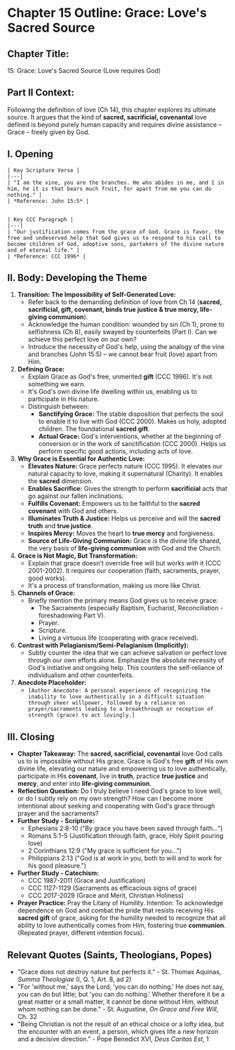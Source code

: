 # Chapter 15 Outline: Grace: Love's Sacred Source

## Chapter Title:
15: Grace: Love's Sacred Source (Love requires God)

## Part II Context:
Following the definition of love (Ch 14), this chapter explores its ultimate source. It argues that the kind of **sacred, sacrificial, covenantal** love defined is beyond purely human capacity and requires divine assistance – Grace – freely given by God.

## I. Opening


    | Key Scripture Verse |
    |---|
    | "I am the vine, you are the branches. He who abides in me, and I in him, he it is that bears much fruit, for apart from me you can do nothing." |
    | *Reference: John 15:5* |


    | Key CCC Paragraph |
    |---|
    | "Our justification comes from the grace of God. Grace is favor, the free and undeserved help that God gives us to respond to his call to become children of God, adoptive sons, partakers of the divine nature and of eternal life." |
    | *Reference: CCC 1996* |

## II. Body: Developing the Theme

1.  **Transition: The Impossibility of Self-Generated Love:**
    *   Refer back to the demanding definition of love from Ch 14 (**sacred, sacrificial, gift, covenant, binds true justice & true mercy, life-giving communion**).
    *   Acknowledge the human condition: wounded by sin (Ch 1), prone to selfishness (Ch 8), easily swayed by counterfeits (Part I). Can we achieve this perfect love on our own?
    *   Introduce the necessity of God's help, using the analogy of the vine and branches (John 15:5) – we cannot bear fruit (love) apart from Him.
2.  **Defining Grace:**
    *   Explain Grace as God's free, unmerited **gift** (CCC 1996). It's not something we earn.
    *   It's God's own divine life dwelling within us, enabling us to participate in His nature.
    *   Distinguish between:
        *   **Sanctifying Grace:** The stable disposition that perfects the soul to enable it to live with God (CCC 2000). Makes us holy, adopted children. The foundational **sacred gift**.
        *   **Actual Grace:** God's interventions, whether at the beginning of conversion or in the work of sanctification (CCC 2000). Helps us perform specific good actions, including acts of love.
3.  **Why Grace is Essential for Authentic Love:**
    *   **Elevates Nature:** Grace perfects nature (CCC 1995). It elevates our natural capacity to love, making it supernatural (Charity). It enables the **sacred** dimension.
    *   **Enables Sacrifice:** Gives the strength to perform **sacrificial** acts that go against our fallen inclinations.
    *   **Fulfills Covenant:** Empowers us to be faithful to the **sacred covenant** with God and others.
    *   **Illuminates Truth & Justice:** Helps us perceive and will the **sacred truth** and **true justice**.
    *   **Inspires Mercy:** Moves the heart to **true mercy** and forgiveness.
    *   **Source of Life-Giving Communion:** Grace *is* the divine life shared, the very basis of **life-giving communion** with God and the Church.
4.  **Grace is Not Magic, But Transformation:**
    *   Explain that grace doesn't override free will but works *with* it (CCC 2001-2002). It requires our cooperation (faith, sacraments, prayer, good works).
    *   It's a process of transformation, making us more like Christ.
5.  **Channels of Grace:**
    *   Briefly mention the primary means God gives us to receive grace:
        *   The Sacraments (especially Baptism, Eucharist, Reconciliation - foreshadowing Part V).
        *   Prayer.
        *   Scripture.
        *   Living a virtuous life (cooperating with grace received).
6.  **Contrast with Pelagianism/Semi-Pelagianism (Implicitly):**
    *   Subtly counter the idea that we can achieve salvation or perfect love through our own efforts alone. Emphasize the absolute necessity of God's initiative and ongoing help. This counters the self-reliance of individualism and other counterfeits.
7.  **Anecdote Placeholder:**
    *   `[Author Anecdote: A personal experience of recognizing the inability to love authentically in a difficult situation through sheer willpower, followed by a reliance on prayer/sacraments leading to a breakthrough or reception of strength (grace) to act lovingly.]`

## III. Closing

*   **Chapter Takeaway:** The **sacred, sacrificial, covenantal** love God calls us to is impossible without His grace. Grace is God's free **gift** of His own divine life, elevating our nature and empowering us to love authentically, participate in His **covenant**, live in **truth**, practice **true justice** and **mercy**, and enter into **life-giving communion**.
*   **Reflection Question:** Do I truly believe I need God's grace to love well, or do I subtly rely on my own strength? How can I become more intentional about seeking and cooperating with God's grace through prayer and the sacraments?
*   **Further Study - Scripture:**
    *   Ephesians 2:8-10 ("By grace you have been saved through faith...")
    *   Romans 5:1-5 (Justification through faith, grace, Holy Spirit pouring love)
    *   2 Corinthians 12:9 ("My grace is sufficient for you...")
    *   Philippians 2:13 ("God is at work in you, both to will and to work for his good pleasure.")
*   **Further Study - Catechism:**
    *   CCC 1987-2011 (Grace and Justification)
    *   CCC 1127-1129 (Sacraments as efficacious signs of grace)
    *   CCC 2017-2029 (Grace and Merit, Christian Holiness)
*   **Prayer Practice:** Pray the Litany of Humility. Intention: To acknowledge dependence on God and combat the pride that resists receiving His **sacred gift** of grace, asking for the humility needed to recognize that all ability to love authentically comes from Him, fostering true **communion**. (Repeated prayer, different intention focus).

## Relevant Quotes (Saints, Theologians, Popes)

*   "Grace does not destroy nature but perfects it." - St. Thomas Aquinas, *Summa Theologiae* (I, Q. 1, Art. 8, ad 2)
*   "For 'without me,' says the Lord, 'you can do nothing.' He does not say, you can do but little; but 'you can do nothing.' Whether therefore it be a great matter or a small matter, it cannot be done without Him, without whom nothing can be done." - St. Augustine, *On Grace and Free Will*, Ch. 32
*   "Being Christian is not the result of an ethical choice or a lofty idea, but the encounter with an event, a person, which gives life a new horizon and a decisive direction." - Pope Benedict XVI, *Deus Caritas Est*, 1
